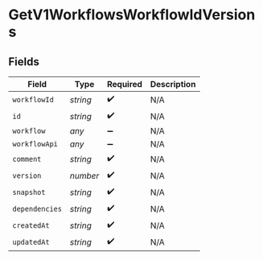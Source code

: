# GetV1WorkflowsWorkflowIdVersions


## Fields

| Field              | Type               | Required           | Description        |
| ------------------ | ------------------ | ------------------ | ------------------ |
| `workflowId`       | *string*           | :heavy_check_mark: | N/A                |
| `id`               | *string*           | :heavy_check_mark: | N/A                |
| `workflow`         | *any*              | :heavy_minus_sign: | N/A                |
| `workflowApi`      | *any*              | :heavy_minus_sign: | N/A                |
| `comment`          | *string*           | :heavy_check_mark: | N/A                |
| `version`          | *number*           | :heavy_check_mark: | N/A                |
| `snapshot`         | *string*           | :heavy_check_mark: | N/A                |
| `dependencies`     | *string*           | :heavy_check_mark: | N/A                |
| `createdAt`        | *string*           | :heavy_check_mark: | N/A                |
| `updatedAt`        | *string*           | :heavy_check_mark: | N/A                |